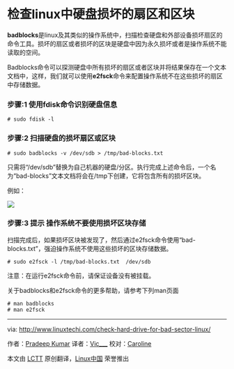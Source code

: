 检查linux中硬盘损坏的扇区和区块
================================================================================
**badblocks**是linux及其类似的操作系统中，扫描检查硬盘和外部设备损坏扇区的命令工具。损坏的扇区或者损坏的区块是硬盘中因为永久损坏或者是操作系统不能读取的空间。

Badblocks命令可以探测硬盘中所有损坏的扇区或者区块并将结果保存在一个文本文档中，这样，我们就可以使用**e2fsck**命令来配置操作系统不在这些损坏的扇区中存储数据。

### 步骤:1 使用fdisk命令识别硬盘信息 ### 

    # sudo fdisk -l 

### 步骤:2  扫描硬盘的损坏扇区或区块 ###

    # sudo badblocks -v /dev/sdb > /tmp/bad-blocks.txt

只需将“/dev/sdb”替换为自己机器的硬盘/分区。执行完成上述命令后，一个名为“bad-blocks”文本文档将会在/tmp下创建，它将包含所有的损坏区块。

例如：

![](http://www.linuxtechi.com/wp-content/uploads/2014/08/badblocks.png)

### 步骤:3 提示 操作系统不要使用损坏区块存储 ###

扫描完成后，如果损坏区块被发现了，然后通过e2fsck命令使用“bad-blocks.txt”，强迫操作系统不使用这些损坏的区块存储数据。

    # sudo e2fsck -l /tmp/bad-blocks.txt  /dev/sdb

注意：在运行e2fsck命令前，请保证设备没有被挂载。

关于badblocks和e2fsck命令的更多帮助，请参考下列man页面

    # man badblocks
    # man e2fsck  

--------------------------------------------------------------------------------

via: http://www.linuxtechi.com/check-hard-drive-for-bad-sector-linux/

作者：[Pradeep Kumar][a]
译者：[Vic___](http://www.vicyu.net)
校对：[Caroline](https://github.com/carolinewuyan)

本文由 [LCTT](https://github.com/LCTT/TranslateProject) 原创翻译，[Linux中国](http://linux.cn/) 荣誉推出

[a]:http://www.linuxtechi.com/author/pradeep/
